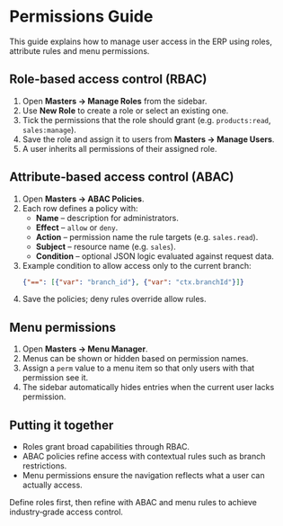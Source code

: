# Permissions Guide

This guide explains how to manage user access in the ERP using roles, attribute rules and menu permissions.

## Role‑based access control (RBAC)

1. Open **Masters → Manage Roles** from the sidebar.
2. Use **New Role** to create a role or select an existing one.
3. Tick the permissions that the role should grant (e.g. `products:read`, `sales:manage`).
4. Save the role and assign it to users from **Masters → Manage Users**.
5. A user inherits all permissions of their assigned role.

## Attribute‑based access control (ABAC)

1. Open **Masters → ABAC Policies**.
2. Each row defines a policy with:
   - **Name** – description for administrators.
   - **Effect** – `allow` or `deny`.
   - **Action** – permission name the rule targets (e.g. `sales.read`).
   - **Subject** – resource name (e.g. `sales`).
   - **Condition** – optional JSON logic evaluated against request data.
3. Example condition to allow access only to the current branch:
   ```json
   {"==": [{"var": "branch_id"}, {"var": "ctx.branchId"}]}
   ```
4. Save the policies; deny rules override allow rules.

## Menu permissions

1. Open **Masters → Menu Manager**.
2. Menus can be shown or hidden based on permission names.
3. Assign a `perm` value to a menu item so that only users with that permission see it.
4. The sidebar automatically hides entries when the current user lacks permission.

## Putting it together

- Roles grant broad capabilities through RBAC.
- ABAC policies refine access with contextual rules such as branch restrictions.
- Menu permissions ensure the navigation reflects what a user can actually access.

Define roles first, then refine with ABAC and menu rules to achieve industry‑grade access control.
